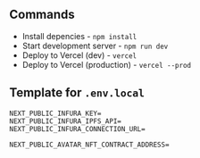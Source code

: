 ## Commands

- Install depencies - `npm install`
- Start development server - `npm run dev`
- Deploy to Vercel (dev) - `vercel`
- Deploy to Vercel (production) - `vercel --prod`

## Template for `.env.local`

```
NEXT_PUBLIC_INFURA_KEY=
NEXT_PUBLIC_INFURA_IPFS_API=
NEXT_PUBLIC_INFURA_CONNECTION_URL=

NEXT_PUBLIC_AVATAR_NFT_CONTRACT_ADDRESS=
```
